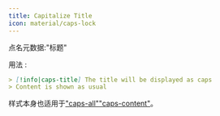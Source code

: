 ```yaml
---
title: Capitalize Title
icon: material/caps-lock
---
```


点名元数据:"标题"

用法 :
```md
> [!info|caps-title] The title will be displayed as caps
> Content is shown as usual
```

样式本身也适用于["caps-all"](。/combined-styling/page-16.md)["caps-content"](。/content-styling/page-6.md)。